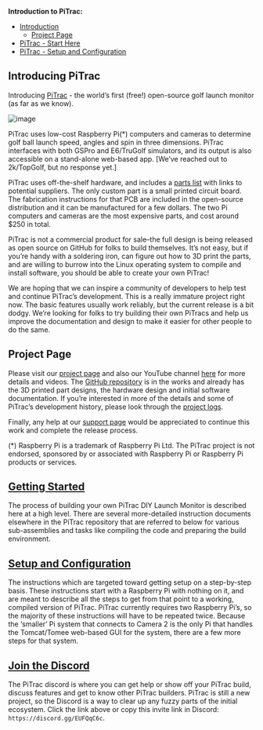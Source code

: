 **Introduction to PiTrac:**

- [Introduction](#introducing-pitrac)
  - [Project Page](#project-page)
- [PiTrac - Start Here](#getting-started)
- [PiTrac - Setup and Configuration](#setup-and-configuration)

## Introducing PiTrac
Introducing [PiTrac](https://hackaday.io/project/195042-pitrac-the-diy-golf-launch-monitor) \- the world’s first (free\!) open-source golf launch monitor (as far as we know). 

![image](https://github.com/user-attachments/assets/fbdc9825-b340-47b5-83ad-6c58d4588f34)

PiTrac uses low-cost Raspberry Pi(\*) computers and cameras to determine golf ball launch speed, angles and spin in three dimensions.  PiTrac interfaces with both GSPro and E6/TruGolf simulators, and its output is also accessible on a stand-alone web-based app.  \[We’ve reached out to 2k/TopGolf, but no response yet.\]

PiTrac uses off-the-shelf hardware, and includes a [parts list](https://github.com/jamespilgrim/PiTrac/blob/main/Documentation/PiTrac%20-%20DIY%20LM%20%20Parts%20List.md) with links to potential suppliers.  The only custom part is a small printed circuit board.  The fabrication instructions for that PCB are included in the open-source distribution and it can be manufactured for a few dollars.  The two Pi computers and cameras are the most expensive parts, and cost around $250 in total.

PiTrac is not a commercial product for sale–the full design is being released as open source on GitHub for folks to build themselves.  It’s not easy, but if you’re handy with a soldering iron, can figure out how to 3D print the parts, and are willing to burrow into the Linux operating system to compile and install software, you should be able to create your own PiTrac\!  

We are hoping that we can inspire a community of developers to help test and continue PiTrac’s development.  This is a really immature project right now.  The basic features usually work reliably, but the current release is a bit dodgy.  We’re looking for folks to try building their own PiTracs and help us improve the documentation and design to make it easier for other people to do the same.

## Project Page
Please visit our [project page](https://hackaday.io/project/195042-pitrac-the-diy-golf-launch-monitor) and also our YouTube channel [here](https://www.youtube.com/@PiTrac) for more details and videos.  The [GitHub repository](https://github.com/jamespilgrim/PiTrac) is in the works and already has the 3D printed part designs, the hardware design and initial software documentation.  If you’re interested in more of the details and some of PiTrac’s development history, please look through the [project logs](https://hackaday.io/project/195042-pitrac-the-diy-golf-launch-monitor#menu-logs).  

Finally, any help at our [support page](https://ko-fi.com/Pitrac) would be appreciated to continue this work and complete the release process.

(\*) Raspberry Pi is a trademark of Raspberry Pi Ltd.  The PiTrac project is not endorsed, sponsored by or associated with Raspberry Pi or Raspberry Pi products or services.

## [Getting Started](/Documentation/PiTrac%20–%20START%20HERE.md)
The process of building your own PiTrac DIY Launch Monitor is described here at a high level. There are several more-detailed instruction documents elsewhere in the PiTrac repository that are referred to below for various sub-assemblies and tasks like compiling the code and preparing the build environment.

## [Setup and Configuration](/Documentation/Raspberry%20Pi%20Setup%20and%20Configuration.md)
The instructions which are targeted toward getting setup on a step-by-step basis. These instructions start with a Raspberry Pi with nothing on it, and are meant to describe all the steps to get from that point to a working, compiled version of PiTrac.  PiTrac currently requires two Raspberry Pi’s, so the majority of these instructions will have to be repeated twice.  Because the ‘smaller’ Pi system that connects to Camera 2 is the only Pi that handles the Tomcat/Tomee web-based GUI for the system, there are a few more steps for that system.

## [Join the Discord](https://discord.gg/EUFQqC6c)
The PiTrac discord is where you can get help or show off your PiTrac build, discuss features and get to know other PiTrac builders. PiTrac is still a new project, so the Discord is a way to clear up any fuzzy parts of the initial ecosystem. Click the link above or copy this invite link in Discord: `https://discord.gg/EUFQqC6c`.